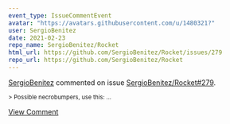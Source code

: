 ```yaml
---
event_type: IssueCommentEvent
avatar: "https://avatars.githubusercontent.com/u/1480321?"
user: SergioBenitez
date: 2021-02-23
repo_name: SergioBenitez/Rocket
html_url: https://github.com/SergioBenitez/Rocket/issues/279
repo_url: https://github.com/SergioBenitez/Rocket
---
```


<a href='https://github.com/SergioBenitez' target='_blank'>SergioBenitez</a> commented on issue <a href='https://github.com/SergioBenitez/Rocket/issues/279' target='_blank'>SergioBenitez/Rocket#279</a>.

<small>> Possible necrobumpers, use this: ...</small>

<a href='https://github.com/SergioBenitez/Rocket/issues/279' target='_blank'>View Comment</a>